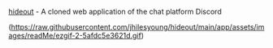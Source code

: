 [hideout](https://hideout-aa.herokuapp.com/) - A cloned web application of the chat platform Discord

(https://raw.githubusercontent.com/jhilesyoung/hideout/main/app/assets/images/readMe/ezgif-2-5afdc5e3621d.gif)



